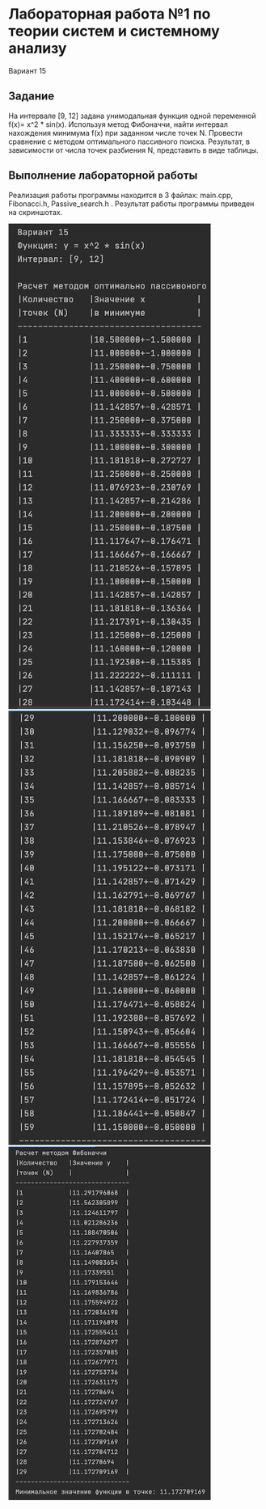 # Лабораторная работа №1 по теории систем и системному анализу

Вариант 15

## Задание

На интервале [9, 12] задана унимодальная функция одной переменной f(x)= x^2 * sin(x). Используя метод Фибоначчи,  найти  интервал  нахождения  минимума f(x) при  заданном числе точек N. Провести сравнение с методом оптимального пассивного поиска. Результат, в зависимости от числа точек разбиения N, представить в виде таблицы.   

## Выполнение лабораторной работы

Реализация работы программы находится в 3 файлах: main.cpp, Fibonacci.h, Passive_search.h .
Результат работы программы приведен на скриншотах.

![lab-01_Part1](https://github.com/HvarZ/tsisa_lab01/blob/master/screenshot/screen1.png)
![lab-01_Part2_1](https://github.com/HvarZ/tsisa_lab01/blob/master/screenshot/screen2.png)
![lab-01_Part2_2](https://github.com/HvarZ/tsisa_lab01/blob/master/screenshot/screen3.png)
